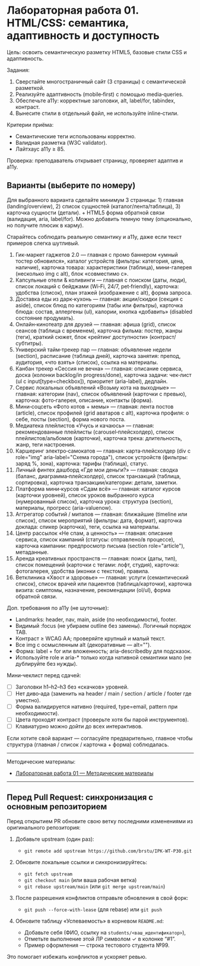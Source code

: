 # Лабораторная работа 01. HTML/CSS: семантика, адаптивность и доступность

Цель: освоить семантическую разметку HTML5, базовые стили CSS и адаптивность.

Задания:
1) Сверстайте многостраничный сайт (3 страницы) с семантической разметкой.
2) Реализуйте адаптивность (mobile‑first) с помощью media‑queries.
3) Обеспечьте a11y: корректные заголовки, alt, label/for, tabindex, контраст.
4) Вынесите стили в отдельный файл, не используйте inline‑стили.

Критерии приёма:
- Семантические теги использованы корректно.
- Валидная разметка (W3C validator).
- Лайтхаус a11y ≥ 85.

Проверка: преподаватель открывает страницу, проверяет адаптив и a11y.

## Варианты (выберите по номеру)
Для выбранного варианта сделайте минимум 3 страницы: 1) главная (landing/overview), 2) список сущностей (каталог/лента/таблица), 3) карточка сущности (детали). + HTML5 форма обратной связи (валидация, aria, label/for). Можно добавить темную тему (опционально, но получите плюсик в карму).

Старайтесь соблюдать реальную семантику и a11y, даже если текст примеров слегка шутливый.

1) Гик-маркет гаджетов 2.0 — главная с промо баннером «умный тостер обновился», каталог устройств (фильтры: категория, цена, наличие), карточка товара: характеристики (таблица), мини-галерея (несколько img с alt), блок «совместимо с». 
2) Капсульные отели & коливинги — главная с поиском (даты, люди), список локаций с бейджами (Wi‑Fi, 24/7, pet‑friendly), карточка: удобства (список), план этажей (изображение с alt), форма запроса.
3) Доставка еды из дарк‑кухонь — главная: акции/скидки (секция с aside), список блюд по категориям (табы или фильтры), карточка блюда: состав, аллергены (ul), калории, кнопка «добавить» (disabled состояние продумать).
4) Онлайн‑кинотеатр для друзей — главная: афиша (grid), список сеансов (таблица с временем), карточка фильма: постер, жанры (теги), краткий сюжет, блок «рейтинг доступности» (контраст/субтитры).
5) Универский тайм‑трекер пар — главная: объявление недели (section), расписание (таблица дней), карточка занятия: препод, аудитория, «что взять» (список), ссылка на материалы.
6) Канбан трекер «Сессия не вечна» — главная: описание сервиса, доска (колонки backlog/in progress/done), карточка задачи: чек‑лист (ul с input[type=checkbox]), приоритет (aria-label), дедлайн.
7) Сервис локальных объявлений «Возьму кота на выходные» — главная: категории (nav), список объявлений (карточки с превью), карточка: фото‑галерея, описание, контакты (форма).
8) Мини‑соцсеть «Фото котов + мемы» — главная: лента постов (article), список профилей (grid аватаров с alt), карточка профиля: о себе, посты (section), форма нового поста.
9) Медиатека плейлистов «Учусь и качаюсь» — главная: рекомендованные плейлисты (carousel‑плейсхолдер), список плейлистов/альбомов (карточки), карточка трека: длительность, жанр, теги настроения.
10) Каршеринг электро‑самокатов — главная: карта‑плейсхолдер (div с role="img" aria-label="Схема города"), список устройств (фильтры: заряд %, зона), карточка: тарифы (таблица), статус.
11) Личный финтех дашборд «Где мои деньги?» — главная: сводка (баланс, диаграмма‑плейсхолдер), список транзакций (таблица, сортировка), карточка транзакции/категории: детали, заметки.
12) Платформа мини‑курсов «Сдам всё» — главная: каталог курсов (карточки уровней), список уроков выбранного курса (нумерованный список), карточка урока: структура (section), материалы, прогресс (aria-valuenow).
13) Аггрегатор событий / митапов — главная: ближайшие (timeline или список), список мероприятий (фильтры: дата, формат), карточка доклада: спикер (карточка), теги, ссылка на материалы.
14) Центр рассылок «Не спам, а ценность» — главная: описание сервиса, список кампаний (статусы: отправлено/в процессе), карточка кампании: предпросмотр письма (section role="article"), метаданные.
15) Аренда креативных пространств — главная: поиск (даты, тип), список помещений (карточки с тегами: лофт, студия), карточка: фотогалерея, удобства (иконки с текстом), правила.
16) Ветклиника «Хвост и здоровье» — главная: услуги (семантический список), список врачей или пациентов (таблица/карточки), карточка визита: симптомы, назначение, рекомендации (ol/ul), форма обратной связи.

Доп. требования по a11y (не шуточные):
- Landmarks: header, nav, main, aside (по необходимости), footer.
- Видимый :focus (не убираем outline без замены). Логичный порядок TAB.
- Контраст ≥ WCAG AA; проверяйте крупный и малый текст.
- Все img с осмысленным alt (декоративные — alt="").
- Форма: label + for или вложенность; aria-describedby для подсказок.
- Используйте role и aria-* только когда нативной семантики мало (не дублируйте без нужды).

Мини‑чеклист перед сдачей:
- [ ] Заголовки h1–h2–h3 без «скачков» уровней.
- [ ] Нет диво‑ада (заменить на header / main / section / article / footer где уместно).
- [ ] Форма валидируется нативно (required, type=email, pattern при необходимости).
- [ ] Цвета проходят контраст (проверьте хотя бы парой инструментов).
- [ ] Клавиатурно можно дойти до всех интерактивов.

Если хотите свой вариант — согласуйте предварительно, главное чтобы структура (главная / список / карточка + форма) соблюдалась.

---

Методические материалы:
- [Лабораторная работа 01 — Методические материалы](./Лабораторная_работа_01_Методические_материалы.md)

---

## Перед Pull Request: синхронизация с основным репозиторием

Перед открытием PR обновите свою ветку последними изменениями из оригинального репозитория:

1) Добавьте upstream (один раз):
	- `git remote add upstream https://github.com/brstu/IPK-WT-P30.git`
2) Обновите локальные ссылки и синхронизируйтесь:
	- `git fetch upstream`
	- `git checkout main` (или ваша рабочая ветка)
	- `git rebase upstream/main`  (или `git merge upstream/main`)
3) После разрешения конфликтов отправьте обновления в свой форк:
	- `git push --force-with-lease` (для rebase) или `git push`

4) Обновите таблицу «Успеваемость» в корневом `README.md`:
	- Добавьте себя (ФИО, ссылку на `students/<ваш_идентификатор>`),
	- Отметьте выполнение этой ЛР символом ✓ в колонке “#1”.
	- Пример оформления — строка тестового студента №99.

Это помогает избежать конфликтов и ускоряет ревью.
